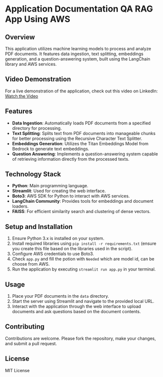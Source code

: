 # Application Documentation QA RAG App Using AWS

## Overview
This application utilizes machine learning models to process and analyze PDF documents. It features data ingestion, text splitting, embeddings generation, and a question-answering system, built using the LangChain library and AWS services.

## Video Demonstration
For a live demonstration of the application, check out this video on LinkedIn:
[Watch the Video](https://www.linkedin.com/feed/update/urn:li:ugcPost:7177989540987498499)

## Features
- **Data Ingestion**: Automatically loads PDF documents from a specified directory for processing.
- **Text Splitting**: Splits text from PDF documents into manageable chunks for better processing using the Recursive Character Text Splitter.
- **Embeddings Generation**: Utilizes the Titan Embeddings Model from Bedrock to generate text embeddings.
- **Question Answering**: Implements a question-answering system capable of retrieving information directly from the processed texts.

## Technology Stack
- **Python**: Main programming language.
- **Streamlit**: Used for creating the web interface.
- **Boto3**: AWS SDK for Python to interact with AWS services.
- **LangChain Community**: Provides tools for embeddings and document loaders.
- **FAISS**: For efficient similarity search and clustering of dense vectors.

## Setup and Installation
1. Ensure Python 3.x is installed on your system.
2. Install required libraries using `pip install -r requirements.txt` (ensure you create this file based on the libraries used in the script).
3. Configure AWS credentials to use Boto3.
4. Check `app.py` and fill the potion with `Needed` which are model id, can be choose from AWS.
5. Run the application by executing `streamlit run app.py` in your terminal.


## Usage
1. Place your PDF documents in the `data` directory.
2. Start the server using Streamlit and navigate to the provided local URL.
3. Interact with the application through the web interface to upload documents and ask questions based on the document contents.

## Contributing
Contributions are welcome. Please fork the repository, make your changes, and submit a pull request.

## License
MIT License




